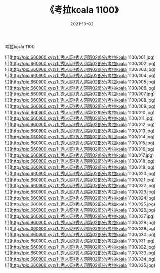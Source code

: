 ﻿---
layout: post
title:  《考拉koala 1100》
date:   2021-10-02
img: http://pic.660000.xyz/1:/秀人网/秀人网第02部分/考拉koala 1100/000.jpg
categories: [美女, 清纯, 唯美]
---

考拉koala 1100

  ![](http://pic.660000.xyz/1:/秀人网/秀人网第02部分/考拉koala 1100/001.jpg) <br> ![](http://pic.660000.xyz/1:/秀人网/秀人网第02部分/考拉koala 1100/002.jpg) <br> ![](http://pic.660000.xyz/1:/秀人网/秀人网第02部分/考拉koala 1100/003.jpg) <br> ![](http://pic.660000.xyz/1:/秀人网/秀人网第02部分/考拉koala 1100/004.jpg) <br> ![](http://pic.660000.xyz/1:/秀人网/秀人网第02部分/考拉koala 1100/005.jpg) <br> ![](http://pic.660000.xyz/1:/秀人网/秀人网第02部分/考拉koala 1100/006.jpg) <br> ![](http://pic.660000.xyz/1:/秀人网/秀人网第02部分/考拉koala 1100/007.jpg) <br> ![](http://pic.660000.xyz/1:/秀人网/秀人网第02部分/考拉koala 1100/008.jpg) <br> ![](http://pic.660000.xyz/1:/秀人网/秀人网第02部分/考拉koala 1100/009.jpg) <br> ![](http://pic.660000.xyz/1:/秀人网/秀人网第02部分/考拉koala 1100/010.jpg) <br> ![](http://pic.660000.xyz/1:/秀人网/秀人网第02部分/考拉koala 1100/011.jpg) <br> ![](http://pic.660000.xyz/1:/秀人网/秀人网第02部分/考拉koala 1100/012.jpg) <br> ![](http://pic.660000.xyz/1:/秀人网/秀人网第02部分/考拉koala 1100/013.jpg) <br> ![](http://pic.660000.xyz/1:/秀人网/秀人网第02部分/考拉koala 1100/014.jpg) <br> ![](http://pic.660000.xyz/1:/秀人网/秀人网第02部分/考拉koala 1100/015.jpg) <br> ![](http://pic.660000.xyz/1:/秀人网/秀人网第02部分/考拉koala 1100/016.jpg) <br> ![](http://pic.660000.xyz/1:/秀人网/秀人网第02部分/考拉koala 1100/017.jpg) <br> ![](http://pic.660000.xyz/1:/秀人网/秀人网第02部分/考拉koala 1100/018.jpg) <br> ![](http://pic.660000.xyz/1:/秀人网/秀人网第02部分/考拉koala 1100/019.jpg) <br> ![](http://pic.660000.xyz/1:/秀人网/秀人网第02部分/考拉koala 1100/020.jpg) <br> ![](http://pic.660000.xyz/1:/秀人网/秀人网第02部分/考拉koala 1100/021.jpg) <br> ![](http://pic.660000.xyz/1:/秀人网/秀人网第02部分/考拉koala 1100/022.jpg) <br> ![](http://pic.660000.xyz/1:/秀人网/秀人网第02部分/考拉koala 1100/023.jpg) <br> ![](http://pic.660000.xyz/1:/秀人网/秀人网第02部分/考拉koala 1100/024.jpg) <br> ![](http://pic.660000.xyz/1:/秀人网/秀人网第02部分/考拉koala 1100/025.jpg) <br> ![](http://pic.660000.xyz/1:/秀人网/秀人网第02部分/考拉koala 1100/026.jpg) <br> ![](http://pic.660000.xyz/1:/秀人网/秀人网第02部分/考拉koala 1100/027.jpg) <br> ![](http://pic.660000.xyz/1:/秀人网/秀人网第02部分/考拉koala 1100/028.jpg) <br> ![](http://pic.660000.xyz/1:/秀人网/秀人网第02部分/考拉koala 1100/029.jpg) <br> ![](http://pic.660000.xyz/1:/秀人网/秀人网第02部分/考拉koala 1100/030.jpg) <br> ![](http://pic.660000.xyz/1:/秀人网/秀人网第02部分/考拉koala 1100/031.jpg) <br> ![](http://pic.660000.xyz/1:/秀人网/秀人网第02部分/考拉koala 1100/032.jpg) <br> ![](http://pic.660000.xyz/1:/秀人网/秀人网第02部分/考拉koala 1100/033.jpg) <br> ![](http://pic.660000.xyz/1:/秀人网/秀人网第02部分/考拉koala 1100/034.jpg) <br> ![](http://pic.660000.xyz/1:/秀人网/秀人网第02部分/考拉koala 1100/035.jpg) <br>